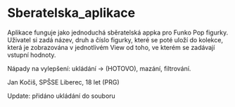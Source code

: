 # Sberatelska_aplikace

Aplikace funguje jako jednoduchá sběratelská appka pro Funko Pop figurky.
Uživatel si zadá název, druh a číslo figurky, které se poté uloží do kolekce, která je zobrazována v jednotlivém View od toho, ve kterém se zadávají vstupní hodnoty.

Nápady na vylepšení: ukládání -> (HOTOVO), mazání, filtrování.

Jan Kočiš, SPŠSE Liberec, 18 let (PRG)

Update: přidáno ukládání do souboru

